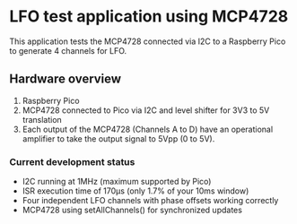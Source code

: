 # LFO test application using MCP4728

This application tests the MCP4728 connected via I2C to a Raspberry Pico to generate 4 channels for LFO.

## Hardware overview

1. Raspberry Pico
2. MCP4728 connected to Pico via I2C and level shifter for 3V3 to 5V translation
3. Each output of the MCP4728 (Channels A to D) have an operational amplifier to take the output signal to 5Vpp (0 to 5V).

### Current development status

+ I2C running at 1MHz (maximum supported by Pico)
+ ISR execution time of 170μs (only 1.7% of your 10ms window)
+ Four independent LFO channels with phase offsets working correctly
+ MCP4728 using setAllChannels() for synchronized updates
